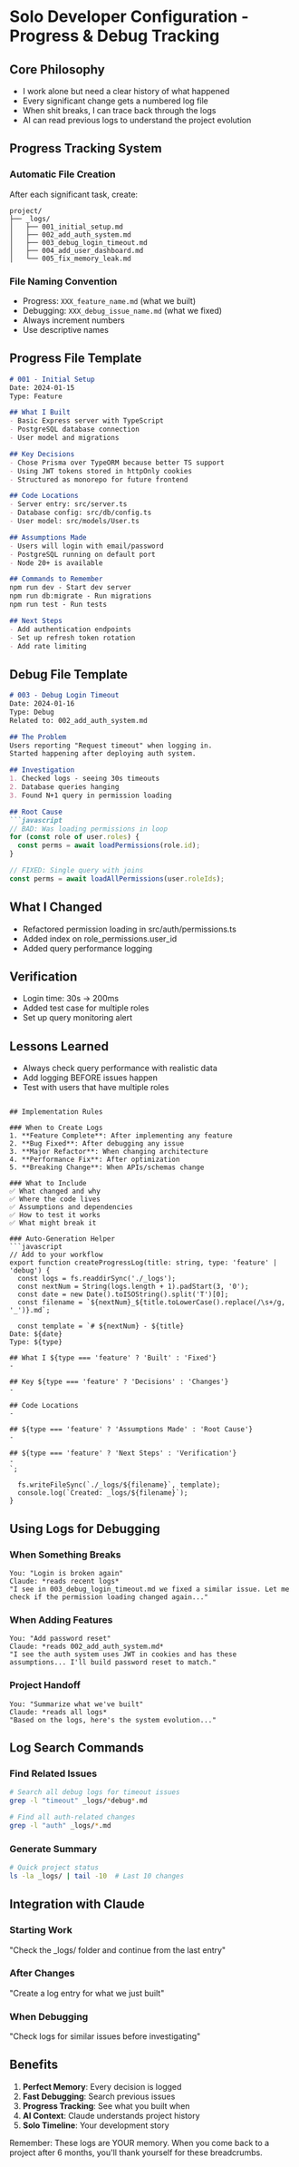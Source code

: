 # Solo Developer Configuration - Progress & Debug Tracking

## Core Philosophy
- I work alone but need a clear history of what happened
- Every significant change gets a numbered log file
- When shit breaks, I can trace back through the logs
- AI can read previous logs to understand the project evolution

## Progress Tracking System

### Automatic File Creation
After each significant task, create:
```
project/
├── _logs/
│   ├── 001_initial_setup.md
│   ├── 002_add_auth_system.md
│   ├── 003_debug_login_timeout.md
│   ├── 004_add_user_dashboard.md
│   └── 005_fix_memory_leak.md
```

### File Naming Convention
- Progress: `XXX_feature_name.md` (what we built)
- Debugging: `XXX_debug_issue_name.md` (what we fixed)
- Always increment numbers
- Use descriptive names

## Progress File Template
```markdown
# 001 - Initial Setup
Date: 2024-01-15
Type: Feature

## What I Built
- Basic Express server with TypeScript
- PostgreSQL database connection
- User model and migrations

## Key Decisions
- Chose Prisma over TypeORM because better TS support
- Using JWT tokens stored in httpOnly cookies
- Structured as monorepo for future frontend

## Code Locations
- Server entry: src/server.ts
- Database config: src/db/config.ts
- User model: src/models/User.ts

## Assumptions Made
- Users will login with email/password
- PostgreSQL running on default port
- Node 20+ is available

## Commands to Remember
npm run dev - Start dev server
npm run db:migrate - Run migrations
npm run test - Run tests

## Next Steps
- Add authentication endpoints
- Set up refresh token rotation
- Add rate limiting
```

## Debug File Template
```markdown
# 003 - Debug Login Timeout
Date: 2024-01-16
Type: Debug
Related to: 002_add_auth_system.md

## The Problem
Users reporting "Request timeout" when logging in.
Started happening after deploying auth system.

## Investigation
1. Checked logs - seeing 30s timeouts
2. Database queries hanging
3. Found N+1 query in permission loading

## Root Cause
```javascript
// BAD: Was loading permissions in loop
for (const role of user.roles) {
  const perms = await loadPermissions(role.id);
}

// FIXED: Single query with joins
const perms = await loadAllPermissions(user.roleIds);
```

## What I Changed
- Refactored permission loading in src/auth/permissions.ts
- Added index on role_permissions.user_id
- Added query performance logging

## Verification
- Login time: 30s -> 200ms
- Added test case for multiple roles
- Set up query monitoring alert

## Lessons Learned
- Always check query performance with realistic data
- Add logging BEFORE issues happen
- Test with users that have multiple roles
```

## Implementation Rules

### When to Create Logs
1. **Feature Complete**: After implementing any feature
2. **Bug Fixed**: After debugging any issue
3. **Major Refactor**: When changing architecture
4. **Performance Fix**: After optimization
5. **Breaking Change**: When APIs/schemas change

### What to Include
✅ What changed and why
✅ Where the code lives
✅ Assumptions and dependencies
✅ How to test it works
✅ What might break it

### Auto-Generation Helper
```javascript
// Add to your workflow
export function createProgressLog(title: string, type: 'feature' | 'debug') {
  const logs = fs.readdirSync('./_logs');
  const nextNum = String(logs.length + 1).padStart(3, '0');
  const date = new Date().toISOString().split('T')[0];
  const filename = `${nextNum}_${title.toLowerCase().replace(/\s+/g, '_')}.md`;
  
  const template = `# ${nextNum} - ${title}
Date: ${date}
Type: ${type}

## What I ${type === 'feature' ? 'Built' : 'Fixed'}
- 

## Key ${type === 'feature' ? 'Decisions' : 'Changes'}
- 

## Code Locations
- 

## ${type === 'feature' ? 'Assumptions Made' : 'Root Cause'}
- 

## ${type === 'feature' ? 'Next Steps' : 'Verification'}
- 
`;
  
  fs.writeFileSync(`./_logs/${filename}`, template);
  console.log(`Created: _logs/${filename}`);
}
```

## Using Logs for Debugging

### When Something Breaks
```
You: "Login is broken again"
Claude: *reads recent logs*
"I see in 003_debug_login_timeout.md we fixed a similar issue. Let me check if the permission loading changed again..."
```

### When Adding Features
```
You: "Add password reset"
Claude: *reads 002_add_auth_system.md*
"I see the auth system uses JWT in cookies and has these assumptions... I'll build password reset to match."
```

### Project Handoff
```
You: "Summarize what we've built"
Claude: *reads all logs*
"Based on the logs, here's the system evolution..."
```

## Log Search Commands

### Find Related Issues
```bash
# Search all debug logs for timeout issues
grep -l "timeout" _logs/*debug*.md

# Find all auth-related changes
grep -l "auth" _logs/*.md
```

### Generate Summary
```bash
# Quick project status
ls -la _logs/ | tail -10  # Last 10 changes
```

## Integration with Claude

### Starting Work
"Check the _logs/ folder and continue from the last entry"

### After Changes
"Create a log entry for what we just built"

### When Debugging
"Check logs for similar issues before investigating"

## Benefits
1. **Perfect Memory**: Every decision is logged
2. **Fast Debugging**: Search previous issues
3. **Progress Tracking**: See what you built when
4. **AI Context**: Claude understands project history
5. **Solo Timeline**: Your development story

Remember: These logs are YOUR memory. When you come back to a project after 6 months, you'll thank yourself for these breadcrumbs.
